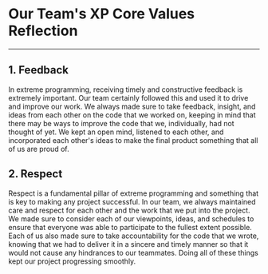 # Our Team's XP Core Values Reflection
***
## 1. Feedback
In extreme programming, receiving timely and constructive feedback is extremely important. Our team certainly followed this and used it to drive and improve our work. We always made sure to take feedback, insight, and ideas from each other on the code that we worked on, keeping in mind that there may be ways to improve the code that we, individually, had not thought of yet. We kept an open mind, listened to each other, and incorporated each other's ideas to make the final product something that all of us are proud of.

## 2. Respect
Respect is a fundamental pillar of extreme programming and something that is key to making any project successful. In our team, we always maintained care and respect for each other and the work that we put into the project. We made sure to consider each of our viewpoints, ideas, and schedules to ensure that everyone was able to participate to the fullest extent possible. Each of us also made sure to take accountability for the code that we wrote, knowing that
we had to deliver it in a sincere and timely manner so that it would not cause any hindrances to our teammates. Doing all of these things kept our project progressing smoothly.

